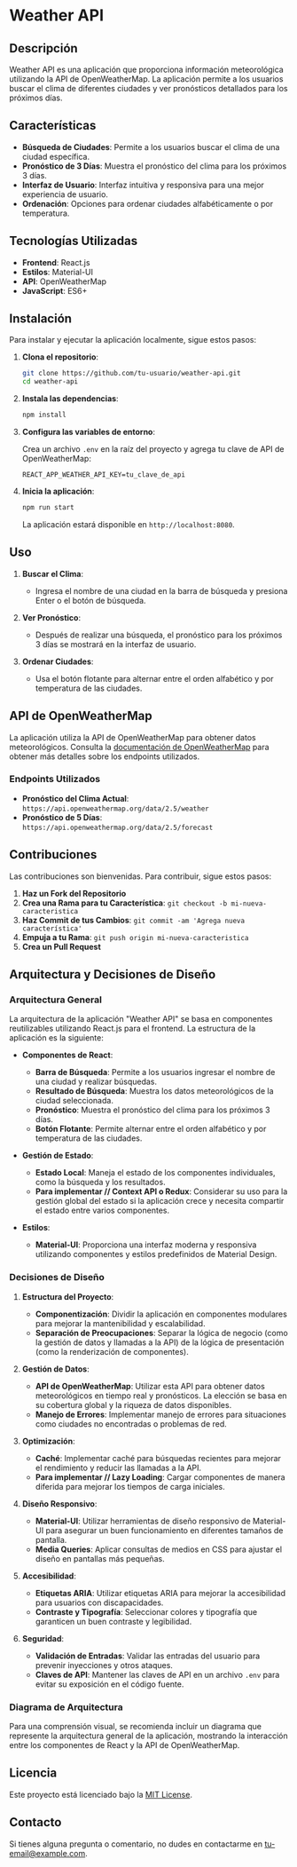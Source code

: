 # Weather API

## Descripción

Weather API es una aplicación que proporciona información meteorológica utilizando la API de OpenWeatherMap. La aplicación permite a los usuarios buscar el clima de diferentes ciudades y ver pronósticos detallados para los próximos días.

## Características

- **Búsqueda de Ciudades**: Permite a los usuarios buscar el clima de una ciudad específica.
- **Pronóstico de 3 Días**: Muestra el pronóstico del clima para los próximos 3 días.
- **Interfaz de Usuario**: Interfaz intuitiva y responsiva para una mejor experiencia de usuario.
- **Ordenación**: Opciones para ordenar ciudades alfabéticamente o por temperatura.

## Tecnologías Utilizadas

- **Frontend**: React.js
- **Estilos**: Material-UI
- **API**: OpenWeatherMap
- **JavaScript**: ES6+

## Instalación

Para instalar y ejecutar la aplicación localmente, sigue estos pasos:

1. **Clona el repositorio**:

    ```bash
    git clone https://github.com/tu-usuario/weather-api.git
    cd weather-api
    ```

2. **Instala las dependencias**:

    ```bash
    npm install
    ```

3. **Configura las variables de entorno**:

    Crea un archivo `.env` en la raíz del proyecto y agrega tu clave de API de OpenWeatherMap:

    ```
    REACT_APP_WEATHER_API_KEY=tu_clave_de_api
    ```

4. **Inicia la aplicación**:

    ```bash
    npm run start
    ```

    La aplicación estará disponible en `http://localhost:8080`.

## Uso

1. **Buscar el Clima**:
    - Ingresa el nombre de una ciudad en la barra de búsqueda y presiona Enter o el botón de búsqueda.
  
2. **Ver Pronóstico**:
    - Después de realizar una búsqueda, el pronóstico para los próximos 3 días se mostrará en la interfaz de usuario.

3. **Ordenar Ciudades**:
    - Usa el botón flotante para alternar entre el orden alfabético y por temperatura de las ciudades.

## API de OpenWeatherMap

La aplicación utiliza la API de OpenWeatherMap para obtener datos meteorológicos. Consulta la [documentación de OpenWeatherMap](https://openweathermap.org/api) para obtener más detalles sobre los endpoints utilizados.

### Endpoints Utilizados

- **Pronóstico del Clima Actual**: `https://api.openweathermap.org/data/2.5/weather`
- **Pronóstico de 5 Días**: `https://api.openweathermap.org/data/2.5/forecast`

## Contribuciones

Las contribuciones son bienvenidas. Para contribuir, sigue estos pasos:

1. **Haz un Fork del Repositorio**
2. **Crea una Rama para tu Característica**: `git checkout -b mi-nueva-caracteristica`
3. **Haz Commit de tus Cambios**: `git commit -am 'Agrega nueva característica'`
4. **Empuja a tu Rama**: `git push origin mi-nueva-caracteristica`
5. **Crea un Pull Request**


## Arquitectura y Decisiones de Diseño

### Arquitectura General

La arquitectura de la aplicación "Weather API" se basa en componentes reutilizables utilizando React.js para el frontend. La estructura de la aplicación es la siguiente:

- **Componentes de React**:
  - **Barra de Búsqueda**: Permite a los usuarios ingresar el nombre de una ciudad y realizar búsquedas.
  - **Resultado de Búsqueda**: Muestra los datos meteorológicos de la ciudad seleccionada.
  - **Pronóstico**: Muestra el pronóstico del clima para los próximos 3 días.
  - **Botón Flotante**: Permite alternar entre el orden alfabético y por temperatura de las ciudades.

- **Gestión de Estado**:
  - **Estado Local**: Maneja el estado de los componentes individuales, como la búsqueda y los resultados.
  - **Para implementar // Context API o Redux**: Considerar su uso para la gestión global del estado si la aplicación crece y necesita compartir el estado entre varios componentes.

- **Estilos**:
  - **Material-UI**: Proporciona una interfaz moderna y responsiva utilizando componentes y estilos predefinidos de Material Design.

### Decisiones de Diseño

1. **Estructura del Proyecto**:
   - **Componentización**: Dividir la aplicación en componentes modulares para mejorar la mantenibilidad y escalabilidad.
   - **Separación de Preocupaciones**: Separar la lógica de negocio (como la gestión de datos y llamadas a la API) de la lógica de presentación (como la renderización de componentes).

2. **Gestión de Datos**:
   - **API de OpenWeatherMap**: Utilizar esta API para obtener datos meteorológicos en tiempo real y pronósticos. La elección se basa en su cobertura global y la riqueza de datos disponibles.
   - **Manejo de Errores**: Implementar manejo de errores para situaciones como ciudades no encontradas o problemas de red.

3. **Optimización**:
   - **Caché**: Implementar caché para búsquedas recientes para mejorar el rendimiento y reducir las llamadas a la API.
   - **Para implementar // Lazy Loading**: Cargar componentes de manera diferida para mejorar los tiempos de carga iniciales.

4. **Diseño Responsivo**:
   - **Material-UI**: Utilizar herramientas de diseño responsivo de Material-UI para asegurar un buen funcionamiento en diferentes tamaños de pantalla.
   - **Media Queries**: Aplicar consultas de medios en CSS para ajustar el diseño en pantallas más pequeñas.

5. **Accesibilidad**:
   - **Etiquetas ARIA**: Utilizar etiquetas ARIA para mejorar la accesibilidad para usuarios con discapacidades.
   - **Contraste y Tipografía**: Seleccionar colores y tipografía que garanticen un buen contraste y legibilidad.

6. **Seguridad**:
   - **Validación de Entradas**: Validar las entradas del usuario para prevenir inyecciones y otros ataques.
   - **Claves de API**: Mantener las claves de API en un archivo `.env` para evitar su exposición en el código fuente.

### Diagrama de Arquitectura

Para una comprensión visual, se recomienda incluir un diagrama que represente la arquitectura general de la aplicación, mostrando la interacción entre los componentes de React y la API de OpenWeatherMap.


## Licencia

Este proyecto está licenciado bajo la [MIT License](LICENSE).

## Contacto

Si tienes alguna pregunta o comentario, no dudes en contactarme en [tu-email@example.com](mailto:jmb972012@example.com).
